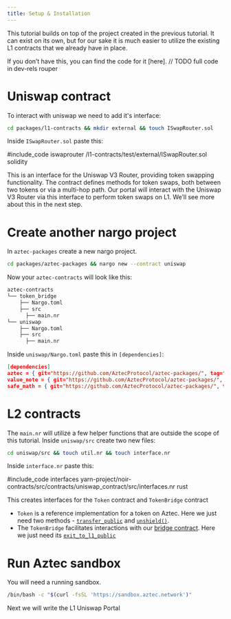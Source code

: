 ```yaml
---
title: Setup & Installation
---
```


This tutorial builds on top of the project created in the previous tutorial. It can exist on its own, but for our sake it is much easier to utilize the existing L1 contracts that we already have in place.

If you don’t have this, you can find the code for it [here].
// TODO full code in dev-rels rouper

# Uniswap contract
To interact with uniswap we need to add it's interface:

```bash
cd packages/l1-contracts && mkdir external && touch ISwapRouter.sol
```

Inside `ISwapRouter.sol` paste this:

#include_code iswaprouter /l1-contracts/test/external/ISwapRouter.sol solidity

This is an interface for the Uniswap V3 Router, providing token swapping functionality. The contract defines methods for token swaps, both between two tokens or via a multi-hop path. Our portal will interact with the Uniswap V3 Router via this interface to perform token swaps on L1. We’ll see more about this in the next step.

# Create another nargo project

In `aztec-packages` create a new nargo project.

```bash
cd packages/aztec-packages && nargo new --contract uniswap
```

Now your `aztec-contracts` will look like this:

```bash
aztec-contracts
└── token_bridge
    ├── Nargo.toml
    ├── src
      ├── main.nr
└── uniswap
    ├── Nargo.toml
    ├── src
      ├── main.nr
```

Inside `uniswap/Nargo.toml` paste this in `[dependencies]`:

```json
[dependencies]
aztec = { git="https://github.com/AztecProtocol/aztec-packages/", tag="#include_aztec_version", directory="yarn-project/aztec-nr/aztec" }
value_note = { git="https://github.com/AztecProtocol/aztec-packages/", tag="#include_aztec_version", directory="yarn-project/aztec-nr/value-note"}
safe_math = { git="https://github.com/AztecProtocol/aztec-packages/", tag="#include_aztec_version", directory="yarn-project/aztec-nr/safe-math"}
```

# L2 contracts

The `main.nr` will utilize a few helper functions that are outside the scope of this tutorial. Inside `uniswap/src` create two new files:

```bash
cd uniswap/src && touch util.nr && touch interface.nr
```

Inside `interface.nr` paste this:

#include_code interfaces yarn-project/noir-contracts/src/contracts/uniswap_contract/src/interfaces.nr rust

This creates interfaces for the `Token` contract and `TokenBridge` contract

- `Token` is a reference implementation for a token on Aztec. Here we just need two methods - [`transfer_public`](../writing_token_contract.md#transfer_public) and [`unshield()`](../writing_token_contract.md#unshield).
- The `TokenBridge` facilitates interactions with our [bridge contract](../token_portal/main.md). Here we just need its [`exit_to_l1_public`](../token_portal/withdrawing_to_l1.md)

# Run Aztec sandbox

You will need a running sandbox.

```bash
/bin/bash -c "$(curl -fsSL 'https://sandbox.aztec.network')"
```

Next we will write the L1 Uniswap Portal 